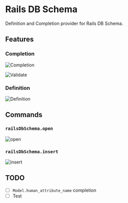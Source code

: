 # Rails DB Schema

Definition and Completion provider for Rails DB Schema.

## Features

### Completion

![Completion](https://i.gyazo.com/b096d87941300203e0d09f854862f9d8.gif)

![Validate](https://i.gyazo.com/0fc0f867fd597707d273ad6e9d95a3c6.gif)

### Definition

![Definition](https://i.gyazo.com/daa3e4f20fb4621b7037b87a292a588b.gif)

## Commands

### `railsDbSchema.open`

![open](https://i.gyazo.com/21fa4c33476b617460b2b7ae6019b114.gif)

### `railsDbSchema.insert`

![insert](https://i.gyazo.com/d3e25423f3381e7c48a044729046856d.gif)

## TODO

- [ ] `Model.human_attribute_name` completion
- [ ] Test
